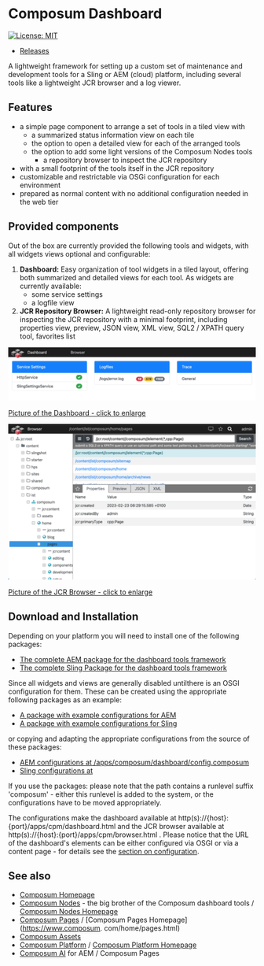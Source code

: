 # Composum Dashboard

[![License: MIT](https://img.shields.io/badge/License-MIT-yellow.svg)](https://opensource.org/licenses/MIT)

- [Releases](https://github.com/ist-dresden/composum-dashboard/releases)

A lightweight framework for setting up a custom set of maintenance and development tools for a Sling or AEM (cloud) 
platform, including several tools like a lightweight JCR browser and a log viewer. 

## Features

- a simple page component to arrange a set of tools in a tiled view with
    - a summarized status information view on each tile
    - the option to open a detailed view for each of the arranged tools
    - the option to add some light versions of the Composum Nodes tools
        - a repository browser to inspect the JCR repository
- with a small footprint of the tools itself in the JCR repository
- customizable and restrictable via OSGi configuration for each environment
- prepared as normal content with no additional configuration needed in the web tier

## Provided components

Out of the box are currently provided the following tools and widgets, with all widgets views optional and configurable:

1. **Dashboard:** Easy organization of tool widgets in a tiled layout, offering both summarized and detailed views for each tool. As widgets are currently available:
   - some service settings
   - a logfile view
2. **JCR Repository Browser:** A lightweight read-only repository browser for inspecting the JCR repository with a minimal footprint, including properties view, preview, JSON view, XML view, SQL2 / XPATH query tool, favorites list

[![Image of the Dashboard](image/Dashboard.thumb.png)](image/Dashboard.png)

[Picture of the Dashboard - click to enlarge](image/Dashboard.png)

[![Image of the JCR Browser](image/JcrBrowser.thumb.png)](image/JcrBrowser.png)

[Picture of the JCR Browser - click to enlarge](image/JcrBrowser.png)

## Download and Installation

Depending on your platform you will need to install one of the following packages:

- [The complete AEM package for the dashboard tools framework](https://central.sonatype.com/artifact/com.composum.dashboard/composum-dashboard-aem)
- [The complete Sling Package for the dashboard tools framework](https://central.sonatype.com/artifact/com.composum.dashboard/composum-dashboard-sling)

Since all widgets and views are generally disabled untilthere is an OSGI configuration for them. These 
can be created using the appropriate following packages as an example:

- [A package with example configurations for AEM](https://central.sonatype.com/artifact/com.composum.dashboard/composum-dashboard-aem-osgi-config/1.2.14)
- [A package with example configurations for Sling](https://central.sonatype.com/artifact/com.composum.dashboard/composum-dashboard-sling-osgi-config/1.2.14)

or copying and adapting the appropriate configurations from the source of these packages:

- [AEM configurations at /apps/composum/dashboard/config.composum](https://github.com/ist-dresden/composum-dashboard/tree/develop/aem/config/src/main/content/jcr_root/apps/composum/dashboard/config.composum)
- [Sling configurations at ](https://github.com/ist-dresden/composum-dashboard/tree/develop/sling/config/src/main/content/jcr_root/apps/composum/dashboard/config.composum)

If you use the packages: please note that the path contains a runlevel suffix 'composum' - either this runlevel is 
added to the system, or the configurations have to be moved appropriately.

The configurations make the dashboard available at http(s)://{host}:{port}/apps/cpm/dashboard.html and the JCR browser 
available at http(s)://{host}:{port}/apps/cpm/browser.html . 
Please notice that the URL of the dashboard's elements can 
be either configured via OSGI or via a content page - for details see the [section on configuration](configuration.md).


## See also

* [Composum Homepage](https://www.composum.com/home.html)
* [Composum Nodes](https://github.com/ist-dresden/composum-nodes) - the big brother of the Composum dashboard tools 
  / [Composum Nodes Homepage](https://www.composum.com/home/nodes.html)
* [Composum Pages](https://github.com/ist-dresden/composum-pages) / [Composum Pages Homepage](https://www.composum.
  com/home/pages.html)
* [Composum Assets](https://github.com/ist-dresden/composum-assets)
* [Composum Platform](https://github.com/ist-dresden/composum-platform) 
  / [Composum Platform Homepage](https://www.composum.com/home.html)
* [Composum AI](https://ist-dresden.github.io/composum-AI/) for AEM / Composum Pages
